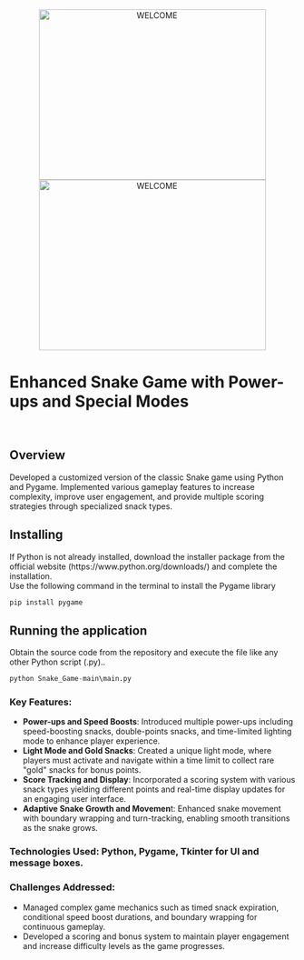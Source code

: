 <div align="center">
  <img src="https://github.com/user-attachments/assets/bf49f004-1790-47df-9ff4-f5fe80eb7bf1" alt="WELCOME" width="400" height="300" >
  <img src="https://github.com/user-attachments/assets/e1f0ea05-76c9-48a0-b0d6-e347d76e044e" alt="WELCOME" width="400" height="300" >
</div>
<h1 align="left">
  Enhanced Snake Game with Power-ups and Special Modes
</h1> <br/>

<h2 align="left">
  Overview
</h2> 
Developed a customized version of the classic Snake game using Python and Pygame. Implemented various gameplay features to increase complexity, improve user engagement, and provide multiple scoring strategies through specialized snack types. <br/>
<h2 align="left">
  Installing
</h2>
If Python is not already installed, download the installer package from the official website (https://www.python.org/downloads/) and complete the installation. </br>
Use the following command in the terminal to install the Pygame library </br>

``` python
pip install pygame
```
<h2 align="left">
  Running the application
</h2>
Obtain the source code from the repository and execute the file like any other Python script (.py).. </br>

``` python
python Snake_Game-main\main.py
```




### **Key Features:** <br/>
* **Power-ups and Speed Boosts**: Introduced multiple power-ups including speed-boosting snacks, double-points snacks, and time-limited lighting mode to enhance player experience. <br/>
* **Light Mode and Gold Snacks**: Created a unique light mode, where players must activate and navigate within a time limit to collect rare "gold" snacks for bonus points. <br/>
* **Score Tracking and Display**: Incorporated a scoring system with various snack types yielding different points and real-time display updates for an engaging user interface. <br/>
* **Adaptive Snake Growth and Movemen**t: Enhanced snake movement with boundary wrapping and turn-tracking, enabling smooth transitions as the snake grows. <br/>

### **Technologies Used**: Python, Pygame, Tkinter for UI and message boxes.

### **Challenges Addressed:** <br/>
* Managed complex game mechanics such as timed snack expiration, conditional speed boost durations, and boundary wrapping for continuous gameplay.
* Developed a scoring and bonus system to maintain player engagement and increase difficulty levels as the game progresses.


